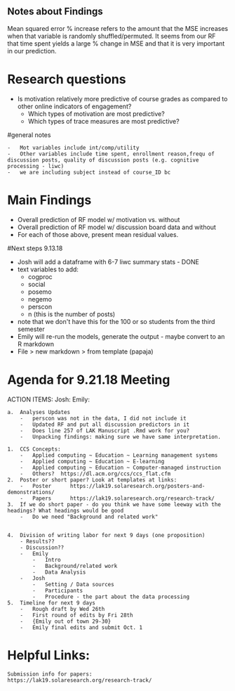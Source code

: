 ## Notes about Findings

Mean squared error % increase refers to the amount that the MSE increases when that variable is randomly shuffled/permuted. It seems from our RF that time spent yields a large % change in MSE and that it is very important in our prediction.

# Research questions

-   Is motivation relatively more predictive of course grades as compared to other online indicators of engagement?
    -   Which types of motivation are most predictive?
    -   Which types of trace measures are most predictive?

#general notes

    -   Mot variables include int/comp/utility
    -   Other variables include time spent, enrollment reason,frequ of discussion posts, quality of discussion posts (e.g. cognitive processing - liwc)
    -   we are including subject instead of course_ID bc 

# Main Findings

-   Overall prediction of RF model w/ motivation vs. without
-   Overall prediction of RF model w/ discussion board data and without
-   For each of those above, present mean residual values.

#Next steps 9.13.18
-   Josh will add a dataframe with 6-7 liwc summary stats - DONE
- text variables to add:
  - cogproc
  - social
  - posemo
  - negemo
  - perscon
  - n (this is the number of posts)
- note that we don't have this for the 100 or so students from the third semester
-   Emily will re-run the models, generate the output - maybe convert to an R markdown
-   File > new markdown > from template (papaja)

# Agenda for 9.21.18 Meeting
ACTION ITEMS:
    Josh:
    Emily:

    a.  Analyses Updates
        -   perscon was not in the data, I did not include it
        -   Updated RF and put all discussion predictors in it
        -   Does line 257 of LAK Manuscript .Rmd work for you?
        -   Unpacking findings: making sure we have same interpretation.
        
    1.  CCS Concepts: 
        -   Applied computing ~ Education ~ Learning management systems
        -   Applied computing ~ Education ~ E-learning
        -   Applied computing ~ Education ~ Computer-managed instruction
        -   Others?  https://dl.acm.org/ccs/ccs_flat.cfm
    2.  Poster or short paper? Look at templates at links:
        -   Poster      https://lak19.solaresearch.org/posters-and-demonstrations/ 
        -   Papers      https://lak19.solaresearch.org/research-track/
    3.  If we do short paper - do you think we have some leeway with the headings? What headings would be good
        -   Do we need "Background and related work"
        
        
    4.  Division of writing labor for next 9 days (one proposition)
        - Results??
        - Discussion??
        -   Emily
            -   Intro
            -   Background/related work
            -   Data Analysis
        -   Josh
            -   Setting / Data sources
            -   Participants
            -   Procedure - the part about the data processing
    5.  Timeline for next 9 days
        -   Rough draft by Wed 26th
        -   First round of edits by Fri 28th
        -   {Emily out of town 29-30}
        -   Emily final edits and submit Oct. 1
    
    
# Helpful Links:
    Submission info for papers:    https://lak19.solaresearch.org/research-track/